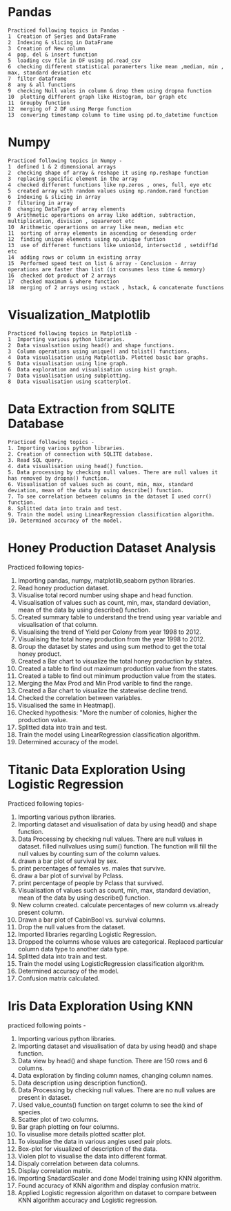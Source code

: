 # Pandas
 
    Practiced following topics in Pandas -
    1  Creation of Series and DataFrame
    2  Indexing & slicing in DataFrame
    3  Creation of New column
    4  pop, del & insert function
    5  loading csv file in DF using pd.read_csv
    6  checking different statistical paramerters like mean ,median, min , max, standard deviation etc
    7  filter dataframe
    8  any & all functions
    9  checking Null vales in column & drop them using dropna function
    10  plotting different graph like Histogram, bar graph etc
    11  Groupby function
    12  merging of 2 DF using Merge function
    13  convering timestamp column to time using pd.to_datetime function

# Numpy
    Practiced following topics in Numpy -
    1  defined 1 & 2 dimensional arrays
    2  checking shape of array & reshape it using np.reshape function
    3  replacing specific element in the array
    4  checked different functions like np.zeros , ones, full, eye etc
    5  created array with random values using np.random.rand function
    6  Indexing & slicing in array
    7  filtering in array
    8  changing DataType of array elements
    9  Arithmetic operartions on array like addtion, subtraction, multiplication, division , squareroot etc
    10  Arithmetic operartions on array like mean, median etc
    11  sorting of array elements in ascending or desending order
    12  finding unique elements using np.unique funtion
    13  use of different functions like union1d, intersect1d , setdiff1d etc
    14  adding rows or column in existing array
    15  Performed speed test on list & array - Conclusion - Array operations are faster than list (it consumes less time & memory)
    16  checked dot product of 2 arrays
    17  checked maximum & where function
    18  merging of 2 arrays using vstack , hstack, & concatenate functions

# Visualization_Matplotlib
    Practiced following topics in Matplotlib -
    1  Importing various python libraries.
    2  Data visualsation using head() and shape functions.
    3  Column operations using unique() and tolist() functions.
    4  Data visualisation using Matplotlib. Plotted basic bar graphs.
    5  Data visualisation using line graph.
    6  Data exploration and visualisation using hist graph.
    7  Data visualisation using subplotting.
    8  Data visualisation using scatterplot.
   
# Data Extraction from SQLITE Database
    Practiced following topics -
    1. Importing various python libraries.
    2. Creation of connection with SQLITE database.
    3. Read SQL query.
    4. data visualisation using head() function.
    5. Data processing by checking null values. There are null values it has removed by dropna() function.
    6. Visualisation of values such as count, min, max, standard deviation, mean of the data by using describe() function.
    7. To see correlation between columns in the dataset I used corr() function.
    8. Splitted data into train and test.
    9. Train the model using LinearRegression classification algorithm.
    10. Determined accuracy of the model.

#  Honey Production Dataset Analysis
   Practiced following topics-
   1. Importing pandas, numpy, matplotlib,seaborn python libraries.
   2. Read honey production dataset.
   3. Visualise total record number using shape and head function.
   4. Visualisation of values such as count, min, max, standard deviation, mean of the data by using describe() function.
   5. Created summary table to understand the trend using year variable and visualisation of that column.
   6. Visualising the trend of Yield per Colony from year 1998 to 2012.
   7. Visualising the total honey production from the year 1998 to 2012.
   8. Group the dataset by states and using sum method to get the total honey product.
   9. Created a Bar chart to visualize the total honey production by states.
   10. Created a table to find out maximum production value from the states.
   11. Created a table to find out minimum production value from the states.
   12. Merging the Max Prod and Min Prod varible to find the range.
   13. Created a Bar chart to visualize the statewise decline trend.
   14. Checked the correlation between variables.
   15. Visualised the same in Heatmap().
   16. Checked hypothesis: "More the number of colonies, higher the production value.
   17. Splitted data into train and test.
   18. Train the model using LinearRegression classification algorithm.
   19. Determined accuracy of the model.
  
#  Titanic Data Exploration Using Logistic Regression
   Practiced following topics-
   1. Importing various python libraries.
   2. Importing dataset and visualisation of data by using head() and shape function.
   3. Data Processing by checking null values. There are null values in dataset. filled nullvalues using sum() function. The function will fill the null values by counting sum of the column values.
   4. drawn a bar plot of survival by sex.
   5. print percentages of females vs. males that survive.
   6. draw a bar plot of survival by Pclass.
   7. print percentage of people by Pclass that survived.
   8. Visualisation of values such as count, min, max, standard deviation, mean of the data by using describe() function.
   9. New column created. calculate percentages of new column vs.already present column.
   10. Drawn a bar plot of CabinBool vs. survival columns.
   11. Drop the null values from the dataset.
   12. Imported libraries regarding Logistic Regression.
   13. Dropped the columns whose values are categorical. Replaced particular column data type to another data type.
   14. Splitted data into train and test.
   15. Train the model using LogisticRegression classification algorithm.
   16. Determined accuracy of the model.
   17. Confusion matrix calculated.

#  Iris Data Exploration Using KNN
   practiced following points - 
   1. Importing various python libraries.
   2. Importing dataset and visualisation of data by using head() and shape function.
   3. Data view by head() and shape function. There are 150 rows and 6 columns.
   4. Data exploration by finding column names, changing column names.
   5. Data description using description function().
   6. Data Processing by checking null values. There are no null values are present in dataset.
   7. Used value_counts() function on target column to see the kind of species.
   8. Scatter plot of two columns.
   9. Bar graph plotting on four columns.
   10. To visualise more details plotted scatter plot.
   11. To visualise the data in various angles used pair plots.
   12. Box-plot for visualized  of description of the data.
   13. Violen plot to visualise the data into different format.
   14. Dispaly correlation between data columns.
   15. Display correlation matrix.
   16. Importing SnadardScaler and done Model training using KNN algorithm.
   17. Found accuracy of KNN algorithm and display confusion matrix.
   18. Applied Logistic regression algorithm on dataset to compare between KNN algorithm accuracy and Logistic regression.
